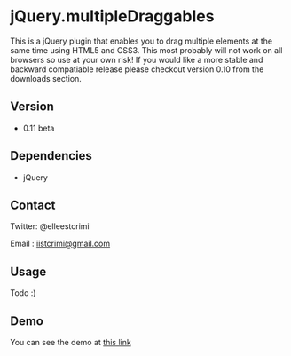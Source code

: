 # jQuery.multipleDraggables

This is a jQuery plugin that enables you to drag multiple elements at the same time using HTML5 and CSS3. This most probably will not work on all browsers so use at your own risk! If you would like a more stable and backward compatiable release please checkout version 0.10 from the downloads section.

## Version

* 0.11 beta

## Dependencies

* jQuery

## Contact

Twitter: @elleestcrimi

Email  : iistcrimi@gmail.com

## Usage

Todo :)

## Demo
You can see the demo at [this link](http://labs.elleestcrimi.me/jquery-multipledraggable/)